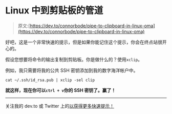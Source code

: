 # Linux 中到剪贴板的管道

> 原文:[https://dev.to/connorbode/pipe-to-clipboard-in-linux-oma](https://dev.to/connorbode/pipe-to-clipboard-in-linux-oma)

好吧，这是一个非常快速的提示，但是如果你能记住这个提示，你会在终点站很开心的。

假设您想要将命令的输出复制到剪贴板。你是做什么的？使用`xclip`。

例如，我只需要将我的公共 SSH 密钥添加到我的数字海洋帐户中。

```
cat ~/.ssh/id_rsa.pub | xclip -sel clip 
```

**就这样，现在你可以`ctrl + v`你的 SSH 密钥了。赢了！**

* * *

关注我的 dev.to 或 Twitter 上的[以获得更多快速提示！](https://twitter.com/connorbode)